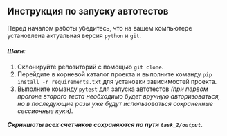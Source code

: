## Инструкция по запуску автотестов

Перед началом работы убедитесь, что на вашем компьютере установлена актуальная версия `python` и `git`.

#### *Шаги:*
1. Склонируйте репозиторий с помощью `git clone`.
2. Перейдите в корневой каталог проекта и выполните команду `pip install -r requirements.txt` для установки зависимостей проекта.
3. Выполните команду `pytest` для запуска автотестов *(при первом прогоне второго теста необходимо будет вручную авторизоваться, но в последующие разы уже будут использоваться сохраненные сессионные куки)*.

***Скриншоты всех счетчиков сохраняются по пути `task_2/output`.***